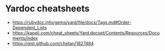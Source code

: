 # Yardoc cheatsheets

- https://rubydoc.info/gems/yard/file/docs/Tags.md#Order-Dependent_Lists
- https://kapeli.com/cheat_sheets/Yard.docset/Contents/Resources/Documents/index
- https://gist.github.com/chetan/1827484
